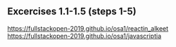 ## Excercises 1.1-1.5 (steps 1-5)
https://fullstackopen-2019.github.io/osa1/reactin_alkeet    
https://fullstackopen-2019.github.io/osa1/javascriptia
